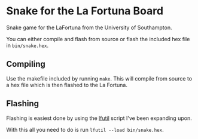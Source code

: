 # Snake for the La Fortuna Board #

Snake game for the LaFortuna from the University of Southampton.

You can either compile and flash from source or flash the included hex file in `bin/snake.hex`.

## Compiling ##
Use the makefile included by running `make`. This will compile from source to a hex file which is then flashed to the La Fortuna.

## Flashing ##
Flashing is easiest done by using the [lfutil](https://gist.github.com/Jamie-/c81a9d6a1c120fdd96a6090d72d207c9) script I've been expanding upon.

With this all you need to do is run `lfutil --load bin/snake.hex`.
